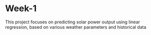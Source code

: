 # Week-1
This project focuses on predicting solar power output using linear regression, based on various weather parameters and historical data
